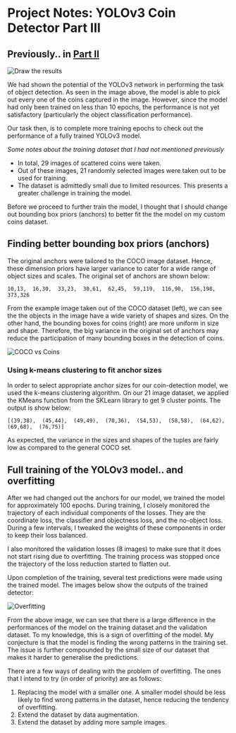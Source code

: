 # Project Notes: YOLOv3 Coin Detector Part III

## Previously.. in [Part II](/project-notes-2.md)

![Draw the results](/sample-detection.PNG)

We had shown the potential of the YOLOv3 network in performing the task of object detection. As seen in the image above, the 
model is able to pick out every one of the coins captured in the image. However, since the model had only been trained on less 
than 10 epochs, the performance is not yet satisfactory (particularly the object classification performance).

Our task then, is to complete more training epochs to check out the performance of a fully trained YOLOv3 model.

  *Some notes about the training dataset that I had not mentioned previously*
  
  * In total, 29 images of scattered coins were taken.
  * Out of these images, 21 randomly selected images were taken out to be used for training.
  * The dataset is admittedly small due to limited resources. This presents a greater challenge in training the model.

Before we proceed to further train the model, I thought that I should change out bounding box priors (anchors) to better fit the 
the model on my custom coins dataset.

## Finding better bounding box priors (anchors)

The original anchors were tailored to the COCO image dataset. Hence, these dimension priors have larger variance to cater for a 
wide range of object sizes and scales. The original set of anchors are shown below:

`10,13,  16,30,  33,23,  30,61,  62,45,  59,119,  116,90,  156,198,  373,326`

From the example image taken out of the COCO dataset (left), we can see the the objects in the image have a wide variety of 
shapes and sizes. On the other hand, the bounding boxes for coins (right) are more uniform in size and shape. Therefore, the 
big variance in the original set of anchors may reduce the participation of many bounding boxes in the detection of coins.

![COCO vs Coins](/cocovscoins.png)

### Using k-means clustering to fit anchor sizes

In order to select appropriate anchor sizes for our coin-detection model, we used the k-means clustering algorithm. On our 21 
image dataset, we applied the KMeans function from the SKLearn library to get 9 cluster points. The output is show below:

`[(39,38),  (45,44),  (49,49),  (70,36),  (54,53),  (58,58),  (64,62),  (69,68),  (76,75)]`

As expected, the variance in the sizes and shapes of the tuples are fairly low as compared to the general COCO set.

## Full training of the YOLOv3 model.. and overfitting

After we had changed out the anchors for our model, we trained the model for approximately 100 epochs. During training, I closely 
monitored the trajectory of each individual components of the losses. They are the coordinate loss, the classifier and objectness 
loss, and the no-object loss. During a few intervals, I tweaked the weights of these components in order to keep their loss 
balanced.

I also monitored the validation losses (8 images) to make sure that it does not start rising due to overfitting. The training 
process was stopped once the trajectory of the loss reduction started to flatten out.

Upon completion of the training, several test predictions were made using the trained model. The images below show the outputs 
of the trained detector:

![Overfitting](/overfit.png)

From the above image, we can see that there is a large difference in the performances of the model on the training dataset and 
the validation dataset. To my knowledge, this is a sign of overfitting of the model. My conjecture is that the model is finding 
the wrong patterns in the training set. The issue is further compounded by the small size of our dataset that makes it harder 
to generalise the predictions.

There are a few ways of dealing with the problem of overfitting. The ones that I intend to try (in order of priority) are as 
follows:

1. Replacing the model with a smaller one. A smaller model should be less likely to find wrong patterns in the dataset, hence 
reducing the tendency of overfitting.
2. Extend the dataset by data augmentation.
3. Extend the dataset by adding more sample images.


